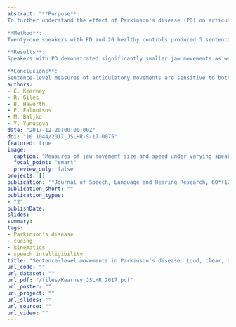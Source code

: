 ```yaml
---
abstract: "**Purpose**:
To further understand the effect of Parkinson's disease (PD) on articulatory movements in speech and to expand our knowledge of therapeutic treatment strategies, this study examined movements of the jaw, tongue blade, and tongue dorsum during sentence production with respect to speech intelligibility and compared the effect of varying speaking styles on these articulatory movements.\n

**Method**:
Twenty-one speakers with PD and 20 healthy controls produced 3 sentences under normal, loud, clear, and slow speaking conditions. Speech intelligibility was rated for each speaker. A 3-dimensional electromagnetic articulograph tracked movements of the articulators. Measures included articulatory working spaces, ranges along the first principal component, average speeds, and sentence durations.\n

**Results**:
Speakers with PD demonstrated significantly smaller jaw movements as well as shorter than normal sentence durations. Between-speaker variation in movement size of the jaw, tongue blade, and tongue dorsum was associated with speech intelligibility. Analysis of speaking conditions revealed similar patterns of change in movement measures across groups and articulators: larger than normal movement sizes and faster speeds for loud speech, increased movement sizes for clear speech, and larger than normal movement sizes and slower speeds for slow speech.\n

**Conclusions**:
Sentence-level measures of articulatory movements are sensitive to both disease-related changes in PD and speaking-style manipulations."
authors:
- E. Kearney
- R. Giles
- B. Haworth
- P. Faloutsos
- M. Baljko
- Y. Yunusova
date: "2017-12-20T00:00:00Z"
doi: "10.1044/2017_JSLHR-S-17-0075"
featured: true
image:
  caption: "Measures of jaw movement size and speed under varying speaking conditions"
  focal_point: "smart"
  preview_only: false
projects: []
publication: '*Journal of Speech, Language and Hearing Research, 60*(12)'
publication_short: ""
publication_types:
- "2"
publishDate:
slides: 
summary:
tags:
- Parkinson's disease
- cueing
- kinematics
- speech intelligibility
title: "Sentence-level movements in Parkinson's disease: Loud, clear, and slow speech"
url_code: ""
url_dataset: ""
url_pdf: "/files/Kearney_JSLHR_2017.pdf"
url_poster: ""
url_project: ""
url_slides: ""
url_source: ""
url_video: ""
---
```

